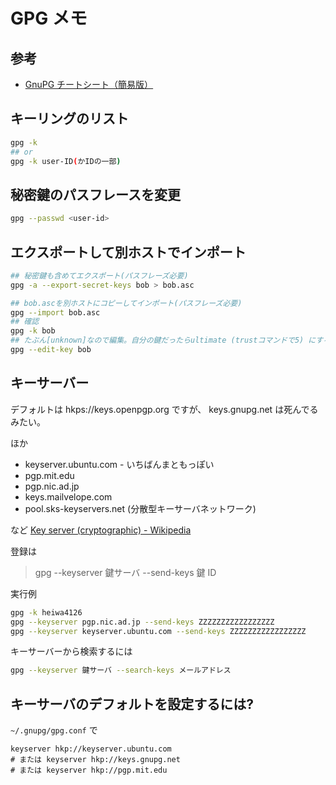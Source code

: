 # GPG メモ

## 参考

- [GnuPG チートシート（簡易版）](https://zenn.dev/spiegel/articles/20200920-gnupg-cheat-sheet)

## キーリングのリスト

```bash
gpg -k
## or
gpg -k user-ID(かIDの一部)
```

## 秘密鍵のパスフレースを変更

```bash
gpg --passwd <user-id>
```

## エクスポートして別ホストでインポート

```bash
## 秘密鍵も含めてエクスポート(パスフレーズ必要)
gpg -a --export-secret-keys bob > bob.asc

## bob.ascを別ホストにコピーしてインポート(パスフレーズ必要)
gpg --import bob.asc
## 確認
gpg -k bob
## たぶん[unknown]なので編集。自分の鍵だったらultimate (trustコマンドで5) にするとか
gpg --edit-key bob
```

## キーサーバー

デフォルトは
hkps://keys.openpgp.org
ですが、
keys.gnupg.net は死んでるみたい。

ほか

- keyserver.ubuntu.com - いちばんまともっぽい
- pgp.mit.edu
- pgp.nic.ad.jp
- keys.mailvelope.com
- pool.sks-keyservers.net (分散型キーサーバネットワーク)

など [Key server (cryptographic) - Wikipedia](<https://en.wikipedia.org/wiki/Key_server_(cryptographic)#Keyserver_examples>)

登録は

> gpg --keyserver 鍵サーバ --send-keys 鍵 ID

実行例

```bash
gpg -k heiwa4126
gpg --keyserver pgp.nic.ad.jp --send-keys ZZZZZZZZZZZZZZZZZ
gpg --keyserver keyserver.ubuntu.com --send-keys ZZZZZZZZZZZZZZZZZ
```

キーサーバーから検索するには

```bash
gpg --keyserver 鍵サーバ --search-keys メールアドレス
```

## キーサーバのデフォルトを設定するには?

`~/.gnupg/gpg.conf` で

```config
keyserver hkp://keyserver.ubuntu.com
# または keyserver hkp://keys.gnupg.net
# または keyserver hkp://pgp.mit.edu
```
